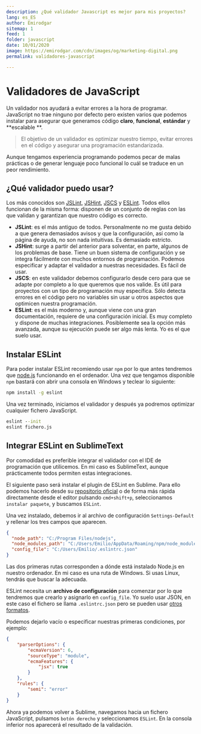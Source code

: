 ```yaml
---
description: ¿Qué validador Javascript es mejor para mis proyectos?
lang: es_ES
author: Emirodgar
sitemap: 1
feed: 1
folder: javascript
date: 10/01/2020
image: https://emirodgar.com/cdn/images/og/marketing-digital.png
permalink: validadores-javascript

---
```


# Validadores de JavaScript

Un validador nos ayudará a evitar errores a la hora de programar. JavaScript no trae ninguno por defecto pero existen varios que podemos instalar para asegurar que generamos código **claro**, **funcional**, **estándar** y **escalable **.

> El objetivo de un validador es optimizar nuestro tiempo, evitar errores en el código y asegurar una programación estandarizada.
> 
Aunque tengamos experiencia programando podemos pecar de malas prácticas o de generar lenguaje poco funcional lo cuál se traduce en un peor rendimiento. 

## ¿Qué validador puedo usar?

Los más conocidos son [JSLint](http://www.jslint.com/), [JSHint](http://jshint.com/), [JSCS](http://jscs.info/) y [ESLint](http://eslint.org/). Todos ellos funcionan de la misma forma: disponen de un conjunto de reglas con las que validan y garantizan que nuestro código es correcto.

- **JSLint**: es el más antiguo de todos. Personalmente no me gusta debido a que genera demasiados avisos y que la configuración, así como la página de ayuda, no son nada intuitivas. Es demasiado estricto.
- **JSHint**: surge a partir del anterior para solventar, en parte, algunos de los problemas de base. Tiene un buen sistema de configuración y se integra fácilmente con muchos entornos de programación. Podemos especificar y adaptar el validador a nuestras necesidades. Es fácil de usar.
- **JSCS**: en este validador debemos configurarlo desde cero para que se adapte por completo a lo que queremos que nos valide. Es útil para proyectos con un tipo de programación muy específica. Sólo detecta errores en el código pero no variables sin usar u otros aspectos que optimicen nuestra programación.
- **ESLint**: es el más moderno y, aunque viene con una gran documentación, requiere de una configuración inicial. Es muy completo y dispone de muchas integraciones. Posiblemente sea la opción más avanzada, aunque su ejecución puede ser algo más lenta. Yo es el que suelo usar.

## Instalar ESLint

Para poder instalar ESLint recomiendo usar `npm` por lo que antes tendremos que [node.js](https://nodejs.org/en/) funcionando en el ordenador. Una vez que tengamos disponible `npm` bastará con abrir una consola en Windows y teclear lo siguiente:

```cmd
npm install -g eslint
```

Una vez terminado, iniciamos el validador y después ya podremos optimizar cualquier fichero JavaScript.

```cmd
eslint --init
eslint fichero.js
```

## Integrar ESLint en SublimeText

Por comodidad es preferible integrar el validador con el IDE de programación que utilicemos. En mi caso es SublimeText, aunque prácticamente todos permiten estas integraciones. 

El siguiente paso será instalar el plugin de ESLint en Sublime. Para ello podemos hacerlo desde su [repositorio oficial](https://packagecontrol.io/packages/ESLint) o de forma más rápida directamente desde el editor pulsando `cmd+shift+p`, seleccionamos `instalar paquete`, y buscamos `ESLint`.

Una vez instalado, debemos ir al archivo de configuración `Settings-Default` y rellenar los tres campos que aparecen.

```json
{
  "node_path": "C:/Program Files/nodejs",
  "node_modules_path": "C:/Users/Emilio/AppData/Roaming/npm/node_modules",
  "config_file": "C:/Users/Emilio/.eslintrc.json"
}
```

Las dos primeras rutas corresponden a dónde está instalado Node.js en nuestro ordenador. En mi caso es una ruta de Windows. Si usas Linux, tendrás que buscar la adecuada.

ESLint necesita un **archivo de configuración** para comenzar por lo que tendremos que crearlo y asignarlo en `config_file`. Yo suelo usar JSON, en este caso el fichero se llama `.eslintrc.json` pero se pueden usar [otros formatos](https://eslint.org/docs/user-guide/configuring#configuration-file-formats).

Podemos dejarlo vacío o especificar nuestras primeras condiciones, por ejemplo:
```json
{
    "parserOptions": {
        "ecmaVersion": 6,
        "sourceType": "module",
        "ecmaFeatures": {
            "jsx": true
        }
    },
    "rules": {
        "semi": "error"
    }
}
```

Ahora ya podemos volver a Sublime, navegamos hacia un fichero JavaScript, pulsamos `botón derecho` y seleccionamos `ESLint`. En la consola inferior nos aparecerá el resultado de la validación.
<!--stackedit_data:
eyJoaXN0b3J5IjpbLTIwODY4MDEwMTMsLTE2MjUxNjg3NywtMT
IxNjgxMTY4Niw5NTEzMzcxMjIsMTE3Njk5OTU4XX0=
-->